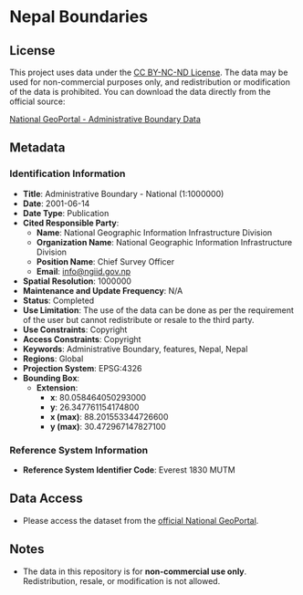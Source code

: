 # Nepal Boundaries


## License
This project uses data under the [CC BY-NC-ND License](https://creativecommons.org/licenses/by-nc-nd/4.0/). The data may be used for non-commercial purposes only, and redistribution or modification of the data is prohibited. You can download the data directly from the official source:

[National GeoPortal - Administrative Boundary Data](https://nationalgeoportal.gov.np/#/metadata/96)

## Metadata

### Identification Information
- **Title**: Administrative Boundary - National (1:1000000)
- **Date**: 2001-06-14
- **Date Type**: Publication
- **Cited Responsible Party**:
  - **Name**: National Geographic Information Infrastructure Division
  - **Organization Name**: National Geographic Information Infrastructure Division
  - **Position Name**: Chief Survey Officer
  - **Email**: info@ngiid.gov.np
- **Spatial Resolution**: 1000000
- **Maintenance and Update Frequency**: N/A
- **Status**: Completed
- **Use Limitation**: The use of the data can be done as per the requirement of the user but cannot redistribute or resale to the third party.
- **Use Constraints**: Copyright
- **Access Constraints**: Copyright
- **Keywords**: Administrative Boundary, features, Nepal, Nepal
- **Regions**: Global
- **Projection System**: EPSG:4326
- **Bounding Box**:
  - **Extension**:
    - **x**: 80.058464050293000
    - **y**: 26.347761154174800
    - **x (max)**: 88.201553344726600
    - **y (max)**: 30.472967147827100

### Reference System Information
- **Reference System Identifier Code**: Everest 1830 MUTM

## Data Access

- Please access the dataset from the [official National GeoPortal](https://nationalgeoportal.gov.np/#/metadata/96).

## Notes

- The data in this repository is for **non-commercial use only**. Redistribution, resale, or modification is not allowed.

